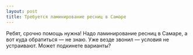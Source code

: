 ```yaml
---
layout: post 
title: Требуется ламинирование ресниц в Самаре 
--- 
```

Ребят, срочно помощь нужна! Надо ламинирование ресниц в Самаре, а вот куда обратиться — не знаю. Уже везде звонил — условия не устраивают. Может подкинете варианты?